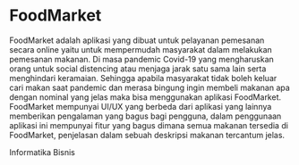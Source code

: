# FoodMarket
FoodMarket adalah aplikasi yang dibuat untuk pelayanan pemesanan secara online yaitu untuk mempermudah masyarakat dalam melakukan pemesanan makanan. 
 Di masa pandemic Covid-19 yang mengharuskan orang untuk social distencing atau menjaga jarak satu sama lain serta menghindari keramaian. Sehingga apabila masyarakat tidak boleh keluar cari makan saat pandemic dan merasa bingung ingin membeli makanan apa dengan nominal yang jelas maka bisa menggunakan aplikasi FoodMarket. 
FoodMarket mempunyai UI/UX yang berbeda dari aplikasi yang lainnya memberikan pengalaman yang bagus bagi pengguna, dalam penggunaan aplikasi ini mempunyai fitur yang bagus dimana semua makanan tersedia di FoodMarket, penjelasan dalam sebuah deskripsi makanan tercantum jelas.

Informatika Bisnis
